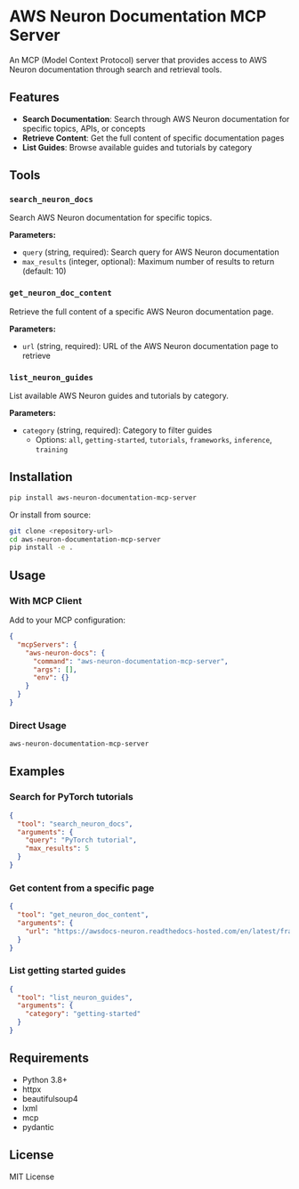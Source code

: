 # AWS Neuron Documentation MCP Server

An MCP (Model Context Protocol) server that provides access to AWS Neuron documentation through search and retrieval tools.

## Features

- **Search Documentation**: Search through AWS Neuron documentation for specific topics, APIs, or concepts
- **Retrieve Content**: Get the full content of specific documentation pages
- **List Guides**: Browse available guides and tutorials by category

## Tools

### `search_neuron_docs`
Search AWS Neuron documentation for specific topics.

**Parameters:**
- `query` (string, required): Search query for AWS Neuron documentation
- `max_results` (integer, optional): Maximum number of results to return (default: 10)

### `get_neuron_doc_content`
Retrieve the full content of a specific AWS Neuron documentation page.

**Parameters:**
- `url` (string, required): URL of the AWS Neuron documentation page to retrieve

### `list_neuron_guides`
List available AWS Neuron guides and tutorials by category.

**Parameters:**
- `category` (string, required): Category to filter guides
  - Options: `all`, `getting-started`, `tutorials`, `frameworks`, `inference`, `training`

## Installation

```bash
pip install aws-neuron-documentation-mcp-server
```

Or install from source:

```bash
git clone <repository-url>
cd aws-neuron-documentation-mcp-server
pip install -e .
```

## Usage

### With MCP Client

Add to your MCP configuration:

```json
{
  "mcpServers": {
    "aws-neuron-docs": {
      "command": "aws-neuron-documentation-mcp-server",
      "args": [],
      "env": {}
    }
  }
}
```

### Direct Usage

```bash
aws-neuron-documentation-mcp-server
```

## Examples

### Search for PyTorch tutorials
```json
{
  "tool": "search_neuron_docs",
  "arguments": {
    "query": "PyTorch tutorial",
    "max_results": 5
  }
}
```

### Get content from a specific page
```json
{
  "tool": "get_neuron_doc_content",
  "arguments": {
    "url": "https://awsdocs-neuron.readthedocs-hosted.com/en/latest/frameworks/torch/torch-neuron/"
  }
}
```

### List getting started guides
```json
{
  "tool": "list_neuron_guides",
  "arguments": {
    "category": "getting-started"
  }
}
```

## Requirements

- Python 3.8+
- httpx
- beautifulsoup4
- lxml
- mcp
- pydantic

## License

MIT License